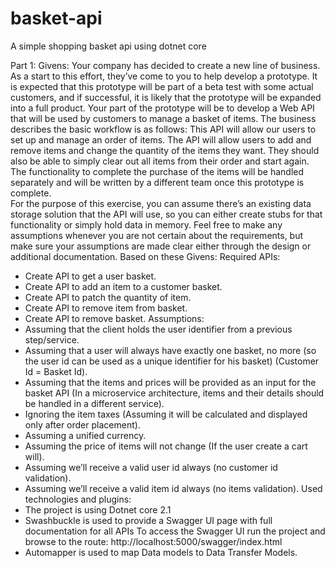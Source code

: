 # basket-api
A simple shopping basket api using dotnet core

Part 1:
Givens:
Your company has decided to create a new line of business.  As a start to this effort, they’ve come to you to help develop a prototype.  It is expected that this prototype will be part of a beta test with some actual customers, and if successful, it is likely that the prototype will be expanded into a full product.
Your part of the prototype will be to develop a Web API that will be used by customers to manage a basket of items. The business describes the basic workflow is as follows:
This API will allow our users to set up and manage an order of items.  The API will allow users to add and remove items and change the quantity of the items they want.  They should also be able to simply clear out all items from their order and start again.
The functionality to complete the purchase of the items will be handled separately and will be written by a different team once this prototype is complete.  
For the purpose of this exercise, you can assume there’s an existing data storage solution that the API will use, so you can either create stubs for that functionality or simply hold data in memory.
Feel free to make any assumptions whenever you are not certain about the requirements, but make sure your assumptions are made clear either through the design or additional documentation.
Based on these Givens:
Required APIs:
-	Create API to get a user basket.
-	Create API to add an item to a customer basket. 
-	Create API to patch the quantity of item.
-	Create API to remove item from basket.
-	Create API to remove basket.
Assumptions:
-	Assuming that the client holds the user identifier from a previous step/service.
-	Assuming that a user will always have exactly one basket, no more (so the user id can be used as a unique identifier for his basket) (Customer Id = Basket Id).
-	Assuming that the items and prices will be provided as an input for the basket API (In a microservice architecture, items and their details should be handled in a different service).
-	Ignoring the item taxes (Assuming it will be calculated and displayed only after order placement).
-	Assuming a unified currency.
-	Assuming the price of items will not change (If the user create a cart will).
-	Assuming we’ll receive a valid user id always (no customer id validation).
-	Assuming we’ll receive a valid item id always (no items validation).
Used technologies and plugins:
-	The project is using Dotnet core 2.1
-	Swashbuckle is used to provide a Swagger UI page with full documentation for all APIs 
To access the Swagger UI run the project and browse to the route:
http://localhost:5000/swagger/index.html 
-	Automapper is used to map Data models to Data Transfer Models. 
